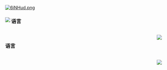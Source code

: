 
[![6iNHud.png](https://s3.ax1x.com/2021/03/01/6iNHud.png)](https://imgtu.com/i/6iNHud)

<div>
  <a href="https://github.com/anuraghazra/github-readme-stats">
    <img align="left" src="https://github-readme-stats.vercel.app/api?username=SAGIRI-kawaii" />
  </a>

  <a>
    <div>
      <h3>语言</h3>
      <br>
      <img align="right" src="https://github-readme-stats.vercel.app/api/top-langs/?username=SAGIRI-kawaii&layout=compact" />
    </div>
  </a>
</div>



<h3>语言</h3>
<br>
<img align="right" src="https://github-readme-stats.vercel.app/api/top-langs/?username=SAGIRI-kawaii&layout=compact" />
